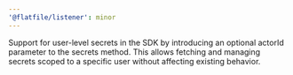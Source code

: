 ```yaml
---
'@flatfile/listener': minor
---
```


Support for user-level secrets in the SDK by introducing an optional actorId parameter to the secrets method. This allows fetching and managing secrets scoped to a specific user without affecting existing behavior.
